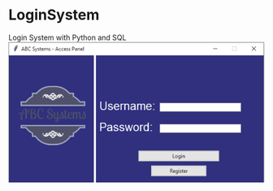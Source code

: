 # LoginSystem
Login System with Python and SQL
![Principal](https://github.com/carlosvolpidasilva/LoginSystem/blob/master/icons/1%20-%20tela%20principal.PNG)

